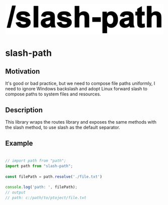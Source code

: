 ![](logo.svg)

# slash-path

## Motivation

It's good or bad practice, but we need to compose file paths uniformly, I need to ignore Windows backslash and adopt Linux forward slash to compose paths to system files and resources.

## Description

This library wraps the routes library and exposes the same methods with the slash method, to use slash as the default separator.

## Example
```js

// import path from "path";
import path from "slash-path";

const filePath = path.resolve('./file.txt')

console.log('path: ', filePath);
// output
// path: c:/path/to/ptoject/file.txt

```

